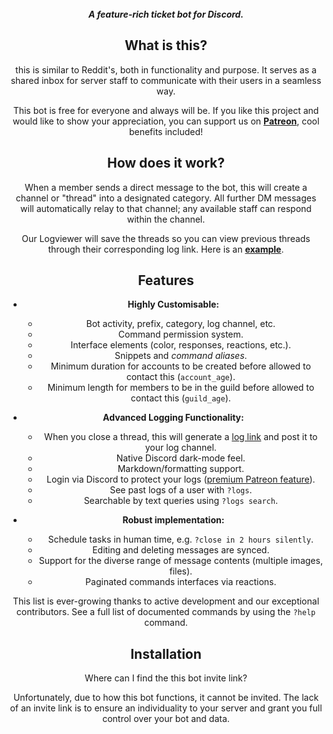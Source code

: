 <div align="center">
  <br>
  <strong><i>A feature-rich ticket bot for Discord.</i></strong>
  <br>
  
## What is this?

this is similar to Reddit's, both in functionality and purpose. It serves as a shared inbox for server staff to communicate with their users in a seamless way.

This bot is free for everyone and always will be. If you like this project and would like to show your appreciation, you can support us on **[Patreon](https://www.patreon.com/kyber)**, cool benefits included! 

## How does it work?

When a member sends a direct message to the bot, this will create a channel or "thread" into a designated category. All further DM messages will automatically relay to that channel; any available staff can respond within the channel.

Our Logviewer will save the threads so you can view previous threads through their corresponding log link. Here is an [**example**](https://logs.modmail.dev/example).

## Features

* **Highly Customisable:**
  * Bot activity, prefix, category, log channel, etc.
  * Command permission system.
  * Interface elements (color, responses, reactions, etc.).
  * Snippets and *command aliases*.
  * Minimum duration for accounts to be created before allowed to contact this (`account_age`).
  * Minimum length for members to be in the guild before allowed to contact this (`guild_age`). 

* **Advanced Logging Functionality:**
  * When you close a thread, this will generate a [log link](https://logs.modmail.dev/example) and post it to your log channel.
  * Native Discord dark-mode feel.
  * Markdown/formatting support.
  * Login via Discord to protect your logs ([premium Patreon feature](https://patreon.com/kyber)).
  * See past logs of a user with `?logs`.
  * Searchable by text queries using `?logs search`.

* **Robust implementation:**
  * Schedule tasks in human time, e.g. `?close in 2 hours silently`.
  * Editing and deleting messages are synced.
  * Support for the diverse range of message contents (multiple images, files).
  * Paginated commands interfaces via reactions.

This list is ever-growing thanks to active development and our exceptional contributors. See a full list of documented commands by using the `?help` command.

## Installation

Where can I find the this bot invite link? 

Unfortunately, due to how this bot functions, it cannot be invited. The lack of an invite link is to ensure an individuality to your server and grant you full control over your bot and data.
